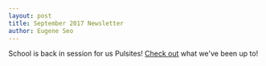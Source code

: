 ```yaml
---
layout: post
title: September 2017 Newsletter
author: Eugene Seo
---
```

School is back in session for us Pulsites!
[Check out](/downloads/newsletters/september-2017.pdf) what we've been up to!
